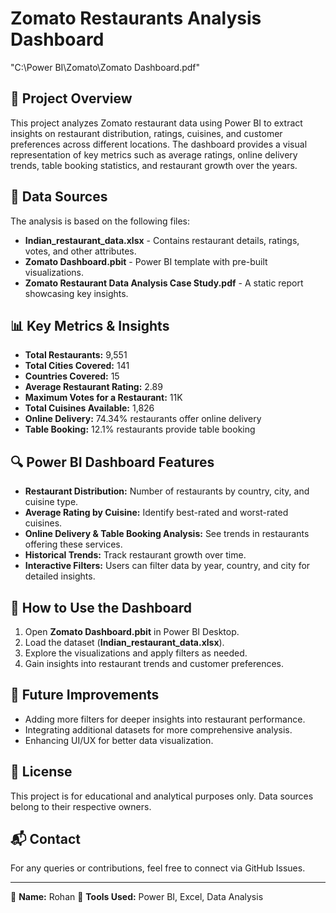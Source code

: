 # Zomato Restaurants Analysis Dashboard

"C:\Power BI\Zomato\Zomato Dashboard.pdf"

## 📌 Project Overview
This project analyzes Zomato restaurant data using Power BI to extract insights on restaurant distribution, ratings, cuisines, and customer preferences across different locations. The dashboard provides a visual representation of key metrics such as average ratings, online delivery trends, table booking statistics, and restaurant growth over the years.

## 📂 Data Sources
The analysis is based on the following files:
- **Indian_restaurant_data.xlsx** - Contains restaurant details, ratings, votes, and other attributes.
- **Zomato Dashboard.pbit** - Power BI template with pre-built visualizations.
- **Zomato Restaurant Data Analysis Case Study.pdf** - A static report showcasing key insights.

## 📊 Key Metrics & Insights
- **Total Restaurants:** 9,551
- **Total Cities Covered:** 141
- **Countries Covered:** 15
- **Average Restaurant Rating:** 2.89
- **Maximum Votes for a Restaurant:** 11K
- **Total Cuisines Available:** 1,826
- **Online Delivery:** 74.34% restaurants offer online delivery
- **Table Booking:** 12.1% restaurants provide table booking

## 🔍 Power BI Dashboard Features
- **Restaurant Distribution:** Number of restaurants by country, city, and cuisine type.
- **Average Rating by Cuisine:** Identify best-rated and worst-rated cuisines.
- **Online Delivery & Table Booking Analysis:** See trends in restaurants offering these services.
- **Historical Trends:** Track restaurant growth over time.
- **Interactive Filters:** Users can filter data by year, country, and city for detailed insights.

## 🚀 How to Use the Dashboard
1. Open **Zomato Dashboard.pbit** in Power BI Desktop.
2. Load the dataset (**Indian_restaurant_data.xlsx**).
3. Explore the visualizations and apply filters as needed.
4. Gain insights into restaurant trends and customer preferences.

## 🔮 Future Improvements
- Adding more filters for deeper insights into restaurant performance.
- Integrating additional datasets for more comprehensive analysis.
- Enhancing UI/UX for better data visualization.

## 📜 License
This project is for educational and analytical purposes only. Data sources belong to their respective owners.

## 📬 Contact
For any queries or contributions, feel free to connect via GitHub Issues.

---

📌 **Name:** Rohan
📌 **Tools Used:** Power BI, Excel, Data Analysis
